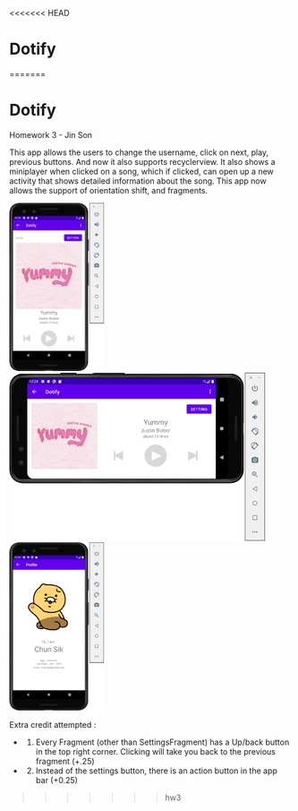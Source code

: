 <<<<<<< HEAD
# Dotify
=======
# Dotify

Homework 3 - Jin Son

This app allows the users to change the username, click on next, play, previous buttons.
And now it also supports recyclerview. It also shows a miniplayer when clicked on a song, which if clicked, 
can open up a new activity that shows detailed information about the song. 
This app now allows the support of orientation shift, and fragments. 

<img src="/songPlayer.png" alt="Screenshot of the app v3" height="300" />
<img src="/songPlayerLandscape.png" alt="Screenshot of the app v3" height="300" />
<img src="/fragmentProfile.png" alt="Screenshot of the app v3" height="300" />

Extra credit attempted : 
- 1. Every Fragment (other than SettingsFragment) has a Up/back button in the top right corner. Clicking
     will take you back to the previous fragment (+.25)
     
- 2. Instead of the settings button, there is an action button in the app bar (+0.25)
>>>>>>> hw3
